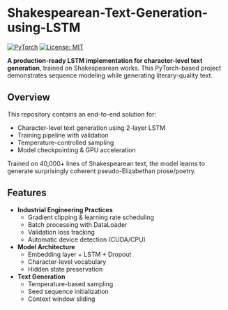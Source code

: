 # Shakespearean-Text-Generation-using-LSTM

[![PyTorch](https://img.shields.io/badge/PyTorch-2.0+-EE4C2C.svg)](https://pytorch.org)
[![License: MIT](https://img.shields.io/badge/License-MIT-yellow.svg)](https://opensource.org/licenses/MIT)

**A production-ready LSTM implementation for character-level text generation**, trained on Shakespearean works. This PyTorch-based project demonstrates sequence modeling while generating literary-quality text.

## Overview
This repository contains an end-to-end solution for:
- Character-level text generation using 2-layer LSTM
- Training pipeline with validation
- Temperature-controlled sampling
- Model checkpointing & GPU acceleration

Trained on 40,000+ lines of Shakespearean text, the model learns to generate surprisingly coherent pseudo-Elizabethan prose/poetry.

## Features
- **Industrial Engineering Practices**
  - Gradient clipping & learning rate scheduling
  - Batch processing with DataLoader
  - Validation loss tracking
  - Automatic device detection (CUDA/CPU)
- **Model Architecture**
  - Embedding layer + LSTM + Dropout
  - Character-level vocabulary
  - Hidden state preservation
- **Text Generation**
  - Temperature-based sampling
  - Seed sequence initialization
  - Context window sliding
